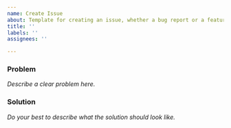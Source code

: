 ```yaml
---
name: Create Issue
about: Template for creating an issue, whether a bug report or a feature request.
title: ''
labels: ''
assignees: ''

---
```


### Problem

_Describe a clear problem here._

### Solution

_Do your best to describe what the solution should look like._
